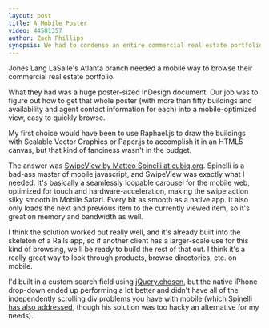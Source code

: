 ```yaml
---
layout: post
title: A Mobile Poster
video: 44581357
author: Zach Phillips
synopsis: We had to condense an entire commercial real estate portfolio down to a mobile web form factor. Here's what we came up with.
---
```


Jones Lang LaSalle's Atlanta branch needed a mobile way to browse their commercial real estate portfolio. 

What they had was a huge poster-sized InDesign document. Our job was to figure out how to get that whole poster (with more than fifty buildings and availability and agent contact information for each) into a mobile-optimized view, easy to quickly browse.

My first choice would have been to use Raphael.js to draw the buildings with Scalable Vector Graphics or Paper.js to accomplish it in an HTML5 canvas, but that kind of fanciness wasn't in the budget.

The answer was [SwipeView by Matteo Spinelli at cubiq.org](http://cubiq.org/swipeview). Spinelli is a bad-ass master of mobile javascript, and SwipeView was exactly what I needed. It's basically a seamlessly loopable carousel for the mobile web, optimized for touch and hardware-acceleration, making the swipe action silky smooth in Mobile Safari. Every bit as smooth as a native app. It also only loads the next and previous item to the currently viewed item, so it's great on memory and bandwidth as well.

I think the solution worked out really well, and it's already built into the skeleton of a Rails app, so if another client has a larger-scale use for this kind of browsing, we'll be ready to build the rest of that out. I think it's a really great way to look through products, browse directories, etc. on mobile.

I'd built in a custom search field using [jQuery.chosen](https://github.com/harvesthq/chosen/), but the native iPhone drop-down ended up performing a lot better and didn't have all of the independently scrolling div problems you have with mobile ([which Spinelli has also addressed](http://cubiq.org/iscroll-4), though his solution was too hacky an alternative for my needs).
